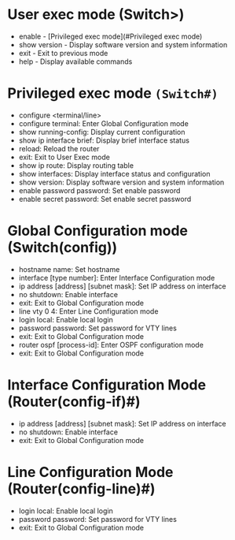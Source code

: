# User exec mode (Switch>)
* enable - [Privileged exec mode](#Privileged exec mode)
* show version - Display software version and system information
* exit - Exit to previous mode
* help - Display available commands

# Privileged exec mode ``(Switch#)``
* configure <terminal/line>
* configure terminal: Enter Global Configuration mode
* show running-config: Display current configuration
* show ip interface brief: Display brief interface status
* reload: Reload the router
* exit: Exit to User Exec mode
* show ip route: Display routing table
* show interfaces: Display interface status and configuration
* show version: Display software version and system information
* enable password password: Set enable password
* enable secret password: Set enable secret password


# Global Configuration mode (Switch(config))
* hostname name: Set hostname
* interface [type number]: Enter Interface Configuration mode
* ip address [address] [subnet mask]: Set IP address on interface
* no shutdown: Enable interface
* exit: Exit to Global Configuration mode
* line vty 0 4: Enter Line Configuration mode
* login local: Enable local login
* password password: Set password for VTY lines
* exit: Exit to Global Configuration mode
* router ospf [process-id]: Enter OSPF configuration mode
* exit: Exit to Global Configuration mode

# Interface Configuration Mode (Router(config-if)#)
* ip address [address] [subnet mask]: Set IP address on interface
* no shutdown: Enable interface
* exit: Exit to Global Configuration mode

# Line Configuration Mode (Router(config-line)#)
* login local: Enable local login
* password password: Set password for VTY lines
* exit: Exit to Global Configuration mode
